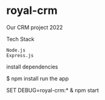 # royal-crm
Our CRM project 2022

Tech Stack

    Node.js
    Express.js

install dependencies

$ npm install
run the app

SET DEBUG=royal-crm:* & npm start
